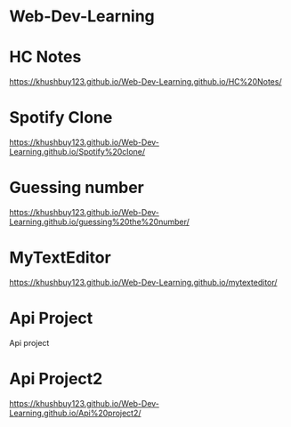 <h1>Web-Dev-Learning</h1>

# HC Notes
https://khushbuy123.github.io/Web-Dev-Learning.github.io/HC%20Notes/

# Spotify Clone
https://khushbuy123.github.io/Web-Dev-Learning.github.io/Spotify%20clone/

# Guessing number
https://khushbuy123.github.io/Web-Dev-Learning.github.io/guessing%20the%20number/

# MyTextEditor
https://khushbuy123.github.io/Web-Dev-Learning.github.io/mytexteditor/

# Api Project
Api project

# Api Project2
https://khushbuy123.github.io/Web-Dev-Learning.github.io/Api%20project2/
